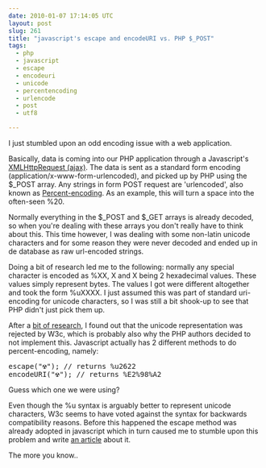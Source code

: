 ```yaml
---
date: 2010-01-07 17:14:05 UTC
layout: post
slug: 261
title: "javascript's escape and encodeURI vs. PHP $_POST"
tags:
  - php
  - javascript
  - escape
  - encodeuri
  - unicode
  - percentencoding
  - urlencode
  - post
  - utf8

---
```

<p>I just stumbled upon an odd encoding issue with a web application.</p>

<p>Basically, data is coming into our PHP application through a Javascript's <a href="http://www.w3.org/TR/XMLHttpRequest/">XMLHttpRequest (ajax)</a>. The data is sent as a standard form encoding (application/x-www-form-urlencoded), and picked up by PHP using the $_POST array. Any strings in form POST request are 'urlencoded', also known as <a href="http://en.wikipedia.org/wiki/Percent-encoding">Percent-encoding</a>. As an example, this will turn a space into the often-seen %20.</p>

<p>Normally everything in the $_POST and $_GET arrays is already decoded, so when you're dealing with these arrays you don't really have to think about this. This time however, I was dealing with some non-latin unicode characters and for some reason they were never decoded and ended up in de database as raw url-encoded strings.</p>

<p>Doing a bit of research led me to the following: normally any special character is encoded as %XX, X and X being 2 hexadecimal values. These values simply represent bytes. The values I got were different altogether and took the form %uXXXX. I just assumed this was part of standard uri-encoding for unicode characters, so I was still a bit shook-up to see that PHP didn't just pick them up.</p>

<p>After a <a href="http://en.wikipedia.org/wiki/Urlencode#Non-standard_implementations">bit of research</a>, I found out that the unicode representation was rejected by W3c, which is probably also why the PHP authors decided to not implement this. Javascript actually has 2 different methods to do percent-encoding, namely:</p>

<pre>
escape("☢"); // returns %u2622
encodeURI("☢"); // returns %E2%98%A2
</pre>

<p>Guess which one we were using?</p>

<p>Even though the %u syntax is arguably better to represent unicode characters, W3c seems to have voted against the syntax for backwards compatibility reasons. Before this happened the escape method was already adopted in javascript which in turn caused me to stumble upon this problem and write <a href="http://www.rooftopsolutions.nl/article/261">an article</a> about it.</p>

<p>The more you know..</p>
